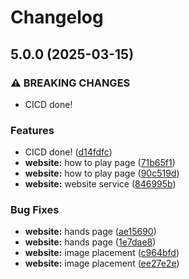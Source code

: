 # Changelog

## 5.0.0 (2025-03-15)


### ⚠ BREAKING CHANGES

* CICD done!

### Features

* CICD done! ([d14fdfc](https://github.com/doper1/POK/commit/d14fdfc85bcb769e77032392773eda073b1a90be))
* **website:** how to play page ([71b65f1](https://github.com/doper1/POK/commit/71b65f1f68153e263f2a9d628de77cd9a7d3ae63))
* **website:** how to play page ([90c519d](https://github.com/doper1/POK/commit/90c519d73b753b46d5a6ba33bd7b8aa3f8a70113))
* **website:** website service ([846995b](https://github.com/doper1/POK/commit/846995bd4342051fd18ec549aec12dbc0f75de98))


### Bug Fixes

* **website:** hands page ([ae15690](https://github.com/doper1/POK/commit/ae156907da239ffdf310f199d6188ac28ff1938e))
* **website:** hands page ([1e7dae8](https://github.com/doper1/POK/commit/1e7dae8ca781a3e3bee9360d2830629b806f44a0))
* **website:** image placement ([c964bfd](https://github.com/doper1/POK/commit/c964bfdbd1201194a975d33d3a4fe0f73d8f90ce))
* **website:** image placement ([ee27e2e](https://github.com/doper1/POK/commit/ee27e2e973527a13160adb853da904606d784cb7))
